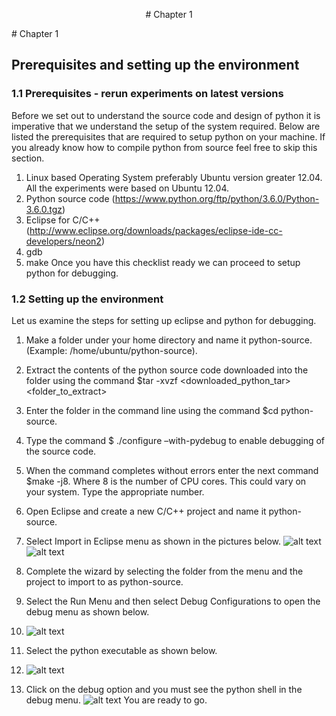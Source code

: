 <p align="center">
# Chapter 1
</p>
# Chapter 1

## Prerequisites and setting up the environment

### 1.1 Prerequisites - rerun experiments on latest versions

Before we set out to understand the source code and design of python it is imperative that we
understand the setup of the system required.
Below are listed the prerequisites that are required to setup python on your machine. If you
already know how to compile python from source feel free to skip this section.
1. Linux based Operating System preferably Ubuntu version greater 12.04. All the
experiments were based on Ubuntu 12.04.
2. Python source code
(https://www.python.org/ftp/python/3.6.0/Python-3.6.0.tgz)
3. Eclipse for C/C++
(http://www.eclipse.org/downloads/packages/eclipse-ide-cc-developers/neon2)
4. gdb
5. make
Once you have this checklist ready we can proceed to setup python for debugging.

### 1.2​ Setting up the environment

Let us examine the steps for setting up eclipse and python for debugging.
1. Make a folder under your home directory and name it python-source.
(Example: /home/ubuntu/python-source).
2. Extract the contents of the python source code downloaded into the folder
using the command $tar -xvzf <downloaded_python_tar>
<folder_to_extract>
3. Enter the folder in the command line using the command $cd
python-source.
4. Type the command $ ./configure –with-pydebug to enable debugging of
the source code.
5. When the command completes without errors enter the next command
$make -j8. Where 8 is the number of CPU cores. This could vary on your
system. Type the appropriate number.
6. Open Eclipse and create a new C/C++ project and name it python-source.
7. Select Import in Eclipse menu as shown in the pictures below.
![alt text](/img1.png)
![alt text](/img2.png)

8. Complete the wizard by selecting the folder from the menu and the project
to import to as python-source.
9. Select the Run Menu and then select Debug Configurations to open the
debug menu as shown below.
10. ![alt text](/img3.png)
11. Select the python executable as shown below.
12. ![alt text](/img4.png)
13. Click on the debug option and you must see the python shell in the
debug menu.
![alt text](/img5.png)
You are ready to go.
